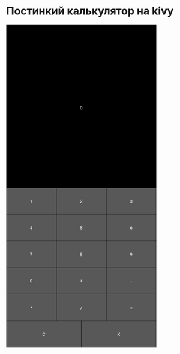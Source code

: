 # Постинкий калькулятор на kivy

<img src="https://github.com/Xbasan/calculator/blob/master/.idea/Screenshot_20240701-090656_My%20Application.png" width="400">
